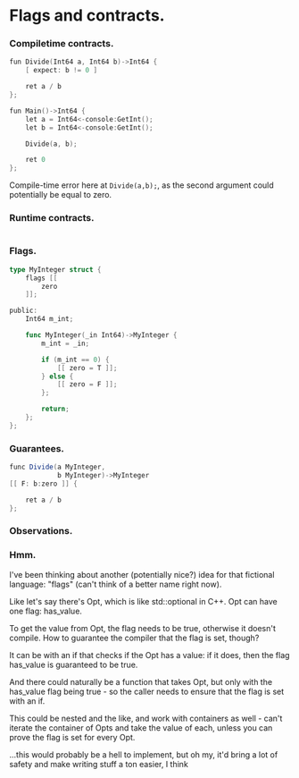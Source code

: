 # Flags and contracts.
### Compiletime contracts.
```go
fun Divide(Int64 a, Int64 b)->Int64 {
    [ expect: b != 0 ]

    ret a / b
};

fun Main()->Int64 {
    let a = Int64<-console:GetInt();
    let b = Int64<-console:GetInt();

    Divide(a, b);

    ret 0
};
```
Compile-time error here at `Divide(a,b);`, as the second argument could potentially be equal to zero.

### Runtime contracts.
```go

```


### Flags.
```go
type MyInteger struct {
    flags [[
        zero
    ]];

public:
    Int64 m_int;

    func MyInteger(_in Int64)->MyInteger {
        m_int = _in;

        if (m_int == 0) {
            [[ zero = T ]];
        } else {
            [[ zero = F ]];
        };

        return;
    };
};
```

### Guarantees.
```c#
func Divide(a MyInteger,
            b MyInteger)->MyInteger
[[ F: b:zero ]] {

    ret a / b
};
```

### Observations.

### Hmm.
I've been thinking about another (potentially nice?) idea for that fictional language: "flags" (can't think of a better name right now).

Like let's say there's Opt<int>, which is like std::optional<int> in C++. Opt can have one flag: has_value.

To get the value from Opt, the flag needs to be true, otherwise it doesn't compile. How to guarantee the compiler that the flag is set, though?

It can be with an if that checks if the Opt has a value: if it does, then the flag has_value is guaranteed to be true.

And there could naturally be a function that takes Opt, but only with the has_value flag being true - so the caller needs to ensure that the flag is set with an if.

This could be nested and the like, and work with containers as well - can't iterate the container of Opts and take the value of each, unless you can prove the flag is set for every Opt.

...this would probably be a hell to implement, but oh my, it'd bring a lot of safety and make writing stuff a ton easier, I think